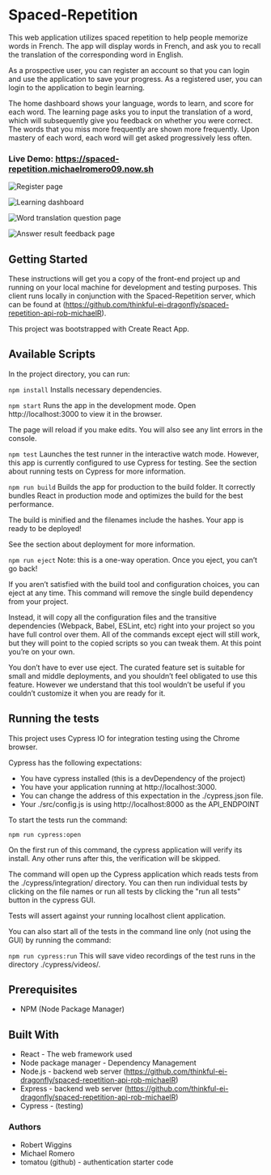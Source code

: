 # Spaced-Repetition

This web application utilizes spaced repetition to help people memorize words in French. The app will display words in French, and ask you to recall the translation of the corresponding word in English.

As a prospective user, you can register an account so that you can login and use the application to save your progress. As a registered user, you can login to the application to begin learning.

The home dashboard shows your language, words to learn, and score for each word. The learning page asks you to input the translation of a word, which will subsequently give you feedback on whether you were correct. The words that you miss more frequently are shown more frequently. Upon mastery of each word, each word will get asked progressively less often.

### Live Demo: https://spaced-repetition.michaelromero09.now.sh

![Register page](https://github.com/RobertWiggins/spaced-repetition-client/blob/orphan-assets/screenshots/register.jpg "Register page")  
  
![Learning dashboard](https://github.com/RobertWiggins/spaced-repetition-client/blob/orphan-assets/screenshots/dashboard.jpg "learning dashboard")  
  
![Word translation question page](https://github.com/RobertWiggins/spaced-repetition-client/blob/orphan-assets/screenshots/apprende_word.jpg "Word translation question page")  
  
![Answer result feedback page](https://github.com/RobertWiggins/spaced-repetition-client/blob/orphan-assets/screenshots/answer_result.jpg "Answer result feedback page")  
  
  


## Getting Started
These instructions will get you a copy of the front-end project up and running on your local machine for development and testing purposes. This client runs locally in conjunction with the Spaced-Repetition server, which can be found at (https://github.com/thinkful-ei-dragonfly/spaced-repetition-api-rob-michaelR).

This project was bootstrapped with Create React App.

## Available Scripts
In the project directory, you can run:

`npm install`
Installs necessary dependencies.

`npm start`
Runs the app in the development mode.
Open http://localhost:3000 to view it in the browser.

The page will reload if you make edits.
You will also see any lint errors in the console.

`npm test`
Launches the test runner in the interactive watch mode. However, this app is currently configured to use Cypress for testing.
See the section about running tests on Cypress for more information.

`npm run build`
Builds the app for production to the build folder.
It correctly bundles React in production mode and optimizes the build for the best performance.

The build is minified and the filenames include the hashes.
Your app is ready to be deployed!

See the section about deployment for more information.

`npm run eject`
Note: this is a one-way operation. Once you eject, you can’t go back!

If you aren’t satisfied with the build tool and configuration choices, you can eject at any time. This command will remove the single build dependency from your project.

Instead, it will copy all the configuration files and the transitive dependencies (Webpack, Babel, ESLint, etc) right into your project so you have full control over them. All of the commands except eject will still work, but they will point to the copied scripts so you can tweak them. At this point you’re on your own.

You don’t have to ever use eject. The curated feature set is suitable for small and middle deployments, and you shouldn’t feel obligated to use this feature. However we understand that this tool wouldn’t be useful if you couldn’t customize it when you are ready for it.

## Running the tests
This project uses Cypress IO for integration testing using the Chrome browser.

Cypress has the following expectations:

- You have cypress installed (this is a devDependency of the project)
- You have your application running at http://localhost:3000.
- You can change the address of this expectation in the ./cypress.json file.
- Your ./src/config.js is using http://localhost:8000 as the API_ENDPOINT

To start the tests run the command:

`npm run cypress:open`

On the first run of this command, the cypress application will verify its install. Any other runs after this, the verification will be skipped.

The command will open up the Cypress application which reads tests from the ./cypress/integration/ directory. You can then run individual tests by clicking on the file names or run all tests by clicking the "run all tests" button in the cypress GUI.

Tests will assert against your running localhost client application.

You can also start all of the tests in the command line only (not using the GUI) by running the command:

`npm run cypress:run`
This will save video recordings of the test runs in the directory ./cypress/videos/.

## Prerequisites
- NPM (Node Package Manager)

## Built With
- React - The web framework used
- Node package manager - Dependency Management
- Node.js - backend web server (https://github.com/thinkful-ei-dragonfly/spaced-repetition-api-rob-michaelR) 
- Express - backend web server (https://github.com/thinkful-ei-dragonfly/spaced-repetition-api-rob-michaelR) 
- Cypress - (testing)

### Authors
- Robert Wiggins 
- Michael Romero
- tomatou (github) - authentication starter code
